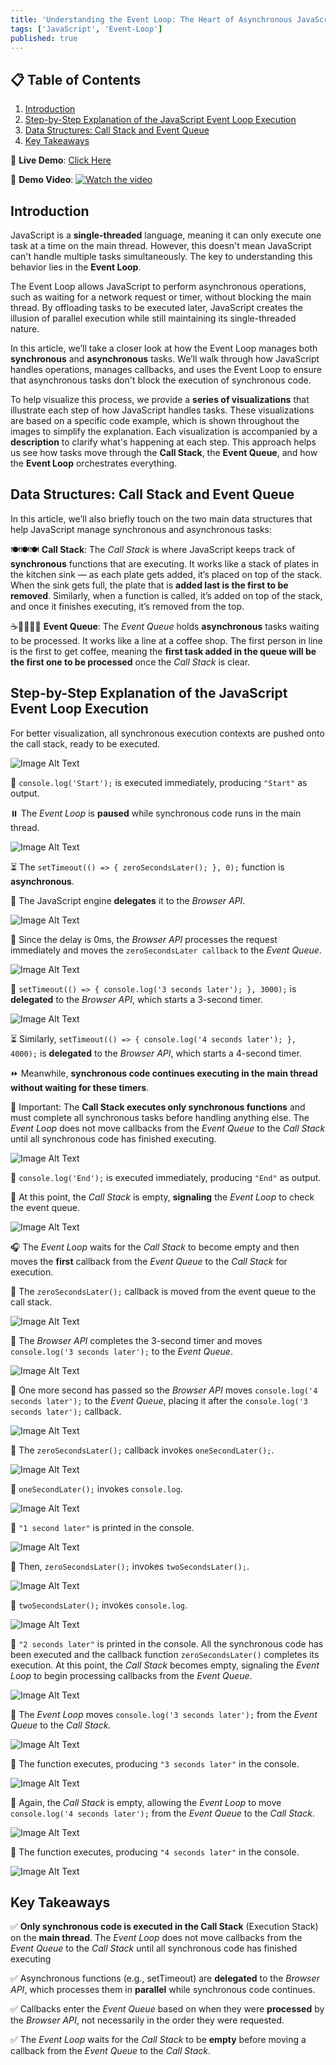 ```yaml
---
title: 'Understanding the Event Loop: The Heart of Asynchronous JavaScript'
tags: ['JavaScript', 'Event-Loop']
published: true
---
```


## 📋 Table of Contents

1. [Introduction](#introduction)
2. [Step-by-Step Explanation of the JavaScript Event Loop Execution](#step-by-step-explanation-of-the-javascript-event-loop-execution)
3. [Data Structures: Call Stack and Event Queue](#data-structures-call-stack-and-event-queue)
4. [Key Takeaways](#key-takeaways)

🔗 **Live Demo**: [Click Here](https://beatrisilieva.github.io/event-loop)

🎥 **Demo Video**:
[![Watch the video](https://img.youtube.com/vi/LX0Mky7DvFc/maxresdefault.jpg)](https://www.youtube.com/watch?v=LX0Mky7DvFc)

## Introduction

JavaScript is a **single-threaded** language, meaning it can only execute one task at a time on the main thread. However, this doesn't mean JavaScript can't handle multiple tasks simultaneously. The key to understanding this behavior lies in the **Event Loop**.

The Event Loop allows JavaScript to perform asynchronous operations, such as waiting for a network request or timer, without blocking the main thread. By offloading tasks to be executed later, JavaScript creates the illusion of parallel execution while still maintaining its single-threaded nature.

In this article, we’ll take a closer look at how the Event Loop manages both **synchronous** and **asynchronous** tasks. We’ll walk through how JavaScript handles operations, manages callbacks, and uses the Event Loop to ensure that asynchronous tasks don't block the execution of synchronous code.

To help visualize this process, we provide a **series of visualizations** that illustrate each step of how JavaScript handles tasks. These visualizations are based on a specific code example, which is shown throughout the images to simplify the explanation. Each visualization is accompanied by a **description** to clarify what's happening at each step. This approach helps us see how tasks move through the **Call Stack**, the **Event Queue**, and how the **Event Loop** orchestrates everything.

## Data Structures: Call Stack and Event Queue

In this article, we’ll also briefly touch on the two main data structures that help JavaScript manage synchronous and asynchronous tasks:

🍽️🍽️🍽️ **Call Stack**: The _Call Stack_ is where JavaScript keeps track of **synchronous** functions that are executing. It works like a stack of plates in the kitchen sink — as each plate gets added, it’s placed on top of the stack. When the sink gets full, the plate that is **added last is the first to be removed**. Similarly, when a function is called, it’s added on top of the stack, and once it finishes executing, it’s removed from the top.

☕🚶‍♂️🚶‍♀️ **Event Queue**: The _Event Queue_ holds **asynchronous** tasks waiting to be processed. It works like a line at a coffee shop. The first person in line is the first to get coffee, meaning the **first task added in the queue will be the first one to be processed** once the _Call Stack_ is clear.

## Step-by-Step Explanation of the JavaScript Event Loop Execution

For better visualization, all synchronous execution contexts are pushed onto the call stack, ready to be executed.

![Image Alt Text](https://res.cloudinary.com/deztgvefu/image/upload/v1742224154/event-loop-images/1_sx5d55.png)

🚀 `console.log('Start');` is executed immediately, producing `"Start"` as output.

⏸️ The _Event Loop_ is **paused** while synchronous code runs in the main thread.

![Image Alt Text](https://res.cloudinary.com/deztgvefu/image/upload/v1742224154/event-loop-images/2_lrd6xk.png)

⏳ The `setTimeout(() => { zeroSecondsLater(); }, 0);` function is **asynchronous**.

🔄 The JavaScript engine **delegates** it to the _Browser API_.

![Image Alt Text](https://res.cloudinary.com/deztgvefu/image/upload/v1742224155/event-loop-images/3_k4gghd.png)

📩 Since the delay is 0ms, the _Browser API_ processes the request immediately and moves the `zeroSecondsLater callback` to the _Event Queue_.

![Image Alt Text](https://res.cloudinary.com/deztgvefu/image/upload/v1742224154/event-loop-images/4_skuq3q.png)

🔄 `setTimeout(() => { console.log('3 seconds later'); }, 3000);` is **delegated** to the _Browser API_, which starts a 3-second timer.

![Image Alt Text](https://res.cloudinary.com/deztgvefu/image/upload/v1742224153/event-loop-images/6_etrcce.png)

⏳ Similarly, `setTimeout(() => { console.log('4 seconds later'); }, 4000);` is **delegated** to the _Browser API_, which starts a 4-second timer.

⏩ Meanwhile, **synchronous code continues executing in the main thread without waiting for these timers**.

🛑 Important: The **Call Stack executes only synchronous functions** and must complete all synchronous tasks before handling anything else. The _Event Loop_ does not move callbacks from the _Event Queue_ to the _Call Stack_ until all synchronous code has finished executing.

![Image Alt Text](https://res.cloudinary.com/deztgvefu/image/upload/v1742224154/event-loop-images/7_o4fli9.png)

🚀 `console.log('End');` is executed immediately, producing `"End"` as output.

👀 At this point, the _Call Stack_ is empty, **signaling** the _Event Loop_ to check the event queue.

![Image Alt Text](https://res.cloudinary.com/deztgvefu/image/upload/v1742224151/event-loop-images/8_r4vfdp.png)

🎧 The _Event Loop_ waits for the _Call Stack_ to become empty and then moves the **first** callback from the _Event Queue_ to the _Call Stack_ for execution.

🔁 The `zeroSecondsLater();` callback is moved from the event queue to the call stack.

![Image Alt Text](https://res.cloudinary.com/deztgvefu/image/upload/v1742224152/event-loop-images/9_nnfwai.png)

📩 The _Browser API_ completes the 3-second timer and moves `console.log('3 seconds later');` to the _Event Queue_.

![Image Alt Text](https://res.cloudinary.com/deztgvefu/image/upload/v1742224153/event-loop-images/10_qgrxos.png)

📩 One more second has passed so the _Browser API_ moves `console.log('4 seconds later');` to the _Event Queue_, placing it after the `console.log('3 seconds later');` callback.

![Image Alt Text](https://res.cloudinary.com/deztgvefu/image/upload/v1742224153/event-loop-images/11_al93ze.png)

🔄 The `zeroSecondsLater();` callback invokes `oneSecondLater();`.

![Image Alt Text](https://res.cloudinary.com/deztgvefu/image/upload/v1742224152/event-loop-images/12_ipmhxg.png)

🔄 `oneSecondLater();` invokes `console.log`.

![Image Alt Text](https://res.cloudinary.com/deztgvefu/image/upload/v1742224152/event-loop-images/13_zuznvb.png)

💬 `"1 second later"` is printed in the console.

![Image Alt Text](https://res.cloudinary.com/deztgvefu/image/upload/v1742224151/event-loop-images/14_drg4vo.png)

🔄 Then, `zeroSecondsLater();` invokes `twoSecondsLater();`.

![Image Alt Text](https://res.cloudinary.com/deztgvefu/image/upload/v1742224151/event-loop-images/15_rz6tzh.png)

🔄 `twoSecondsLater();` invokes `console.log`.

![Image Alt Text](https://res.cloudinary.com/deztgvefu/image/upload/v1742224152/event-loop-images/16_cm8vs9.png)

💬 `"2 seconds later"` is printed in the console. All the synchronous code has been executed and the callback function `zeroSecondsLater()` completes its execution. At this point, the _Call Stack_ becomes empty, signaling the _Event Loop_ to begin processing callbacks from the _Event Queue_.

![Image Alt Text](https://res.cloudinary.com/deztgvefu/image/upload/v1742224152/event-loop-images/17_h9uu0b.png)

👀 The _Event Loop_ moves `console.log('3 seconds later');` from the _Event Queue_ to the _Call Stack_.

![Image Alt Text](https://res.cloudinary.com/deztgvefu/image/upload/v1742224154/event-loop-images/18_mwlxl3.png)

🚀 The function executes, producing `"3 seconds later"` in the console.

![Image Alt Text](https://res.cloudinary.com/deztgvefu/image/upload/v1742224153/event-loop-images/19_tc0tsh.png)

👀 Again, the _Call Stack_ is empty, allowing the _Event Loop_ to move `console.log('4 seconds later');` from the _Event Queue_ to the _Call Stack_.

![Image Alt Text](https://res.cloudinary.com/deztgvefu/image/upload/v1742224152/event-loop-images/20_k6tata.png)

🚀 The function executes, producing `"4 seconds later"` in the console.

![Image Alt Text](https://res.cloudinary.com/deztgvefu/image/upload/v1742224153/event-loop-images/21_lrn5kk.png)

## Key Takeaways

✅ **Only synchronous code is executed in the Call Stack** (Execution Stack) on the **main thread**. The _Event Loop_ does not move callbacks from the _Event Queue_ to the _Call Stack_ until all synchronous code has finished executing

✅ Asynchronous functions (e.g., setTimeout) are **delegated** to the _Browser API_, which processes them in **parallel** while synchronous code continues.

✅ Callbacks enter the _Event Queue_ based on when they were **processed** by the _Browser API_, not necessarily in the order they were requested.

✅ The _Event Loop_ waits for the _Call Stack_ to be **empty** before moving a callback from the _Event Queue_ to the _Call Stack_.

